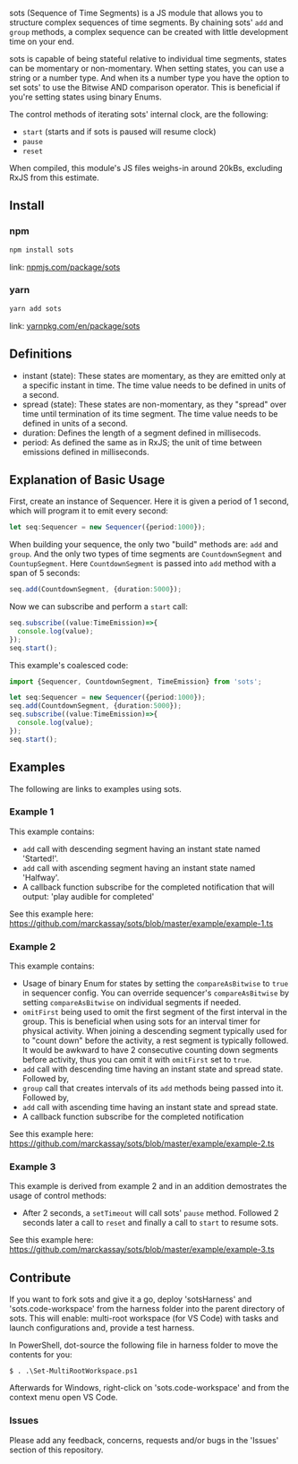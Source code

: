sots (Sequence of Time Segments) is a JS module that allows you to structure complex sequences of time segments.  By chaining sots' `add` and `group` methods, a complex sequence can be created with little development time on your end.

sots is capable of being stateful relative to individual time segments, states can be momentary or non-momentary.  When setting states, you can use a string or a number type. And when its a number type you have the option to set sots' to use the Bitwise AND comparison operator.  This is beneficial if you're setting states using binary Enums.

The control methods of iterating sots' internal clock, are the following:
* `start` (starts and if sots is paused will resume clock)
* `pause`
* `reset`

When compiled, this module's JS files weighs-in around 20kBs, excluding RxJS from this estimate.

## Install
### npm
```bash
npm install sots
```
link: [npmjs.com/package/sots](https://www.npmjs.com/package/sots)

### yarn
```bash
yarn add sots
```
link: [yarnpkg.com/en/package/sots](https://yarnpkg.com/en/package/sots)

## Definitions
* instant (state): These states are momentary, as they are emitted only at a specific instant in time.  The time value needs to be defined in units of a second.
* spread (state): These states are non-momentary, as they "spread" over time until termination of its time segment.  The time value needs to be defined in units of a second.
* duration: Defines the length of a segment defined in millisecods.
* period: As defined the same as in RxJS; the unit of time between emissions defined in milliseconds.

## Explanation of Basic Usage
First, create an instance of Sequencer.  Here it is given a period of 1 second, which will program it to emit every second:
```typescript
let seq:Sequencer = new Sequencer({period:1000});
```

When building your sequence, the only two "build" methods are: `add` and `group`.  And the only two types of time segments are `CountdownSegment` and `CountupSegment`.  Here `CountdownSegment` is passed into `add` method with a span of 5 seconds:
```typescript
seq.add(CountdownSegment, {duration:5000});
```

Now we can subscribe and perform a `start` call:
```typescript
seq.subscribe((value:TimeEmission)=>{
  console.log(value);
});
seq.start();
```

This example's coalesced code:
```typescript
import {Sequencer, CountdownSegment, TimeEmission} from 'sots';

let seq:Sequencer = new Sequencer({period:1000});
seq.add(CountdownSegment, {duration:5000});
seq.subscribe((value:TimeEmission)=>{
  console.log(value);
});
seq.start();
```

## Examples
The following are links to examples using sots.

### Example 1
This example contains:
* `add` call with descending segment having an instant state named 'Started!'.
* `add` call with ascending segment having an instant state named 'Halfway'.
* A callback function subscribe for the completed notification that will output: 'play audible for completed'

See this example here: https://github.com/marckassay/sots/blob/master/example/example-1.ts


### Example 2
This example contains:
* Usage of binary Enum for states by setting the `compareAsBitwise` to `true` in sequencer config.  You can override sequencer's `compareAsBitwise` by setting `compareAsBitwise` on individual segments if needed.
* `omitFirst` being used to omit the first segment of the first interval in the group.  This is beneficial when using sots for an interval timer for physical activity.  When joining a descending segment typically used for to "count down" before the activity, a rest segment is typically followed.  It would be awkward to have 2 consecutive counting down segments before activity, thus you can omit it with `omitFirst` set to `true`.
* `add` call with descending time having an instant state and spread state.  Followed by,
* `group` call that creates intervals of its `add` methods being passed into it.  Followed by,
* `add` call with ascending time having an instant state and spread state.
* A callback function subscribe for the completed notification

See this example here: https://github.com/marckassay/sots/blob/master/example/example-2.ts


### Example 3
This example is derived from example 2 and in an addition demostrates the usage of control methods:
* After 2 seconds, a `setTimeout` will call sots' `pause` method.  Followed 2 seconds later a call to `reset` and finally a call to `start` to resume sots.

See this example here: https://github.com/marckassay/sots/blob/master/example/example-3.ts

## Contribute
If you want to fork sots and give it a go, deploy 'sotsHarness' and 'sots.code-workspace' from the harness folder into the parent directory of sots.
This will enable: multi-root workspace (for VS Code) with tasks and launch configurations and, provide a test harness.

In PowerShell, dot-source the following file in harness folder to move the contents for you:
```
$ . .\Set-MultiRootWorkspace.ps1
```
Afterwards for Windows, right-click on 'sots.code-workspace' and from the context menu open VS Code.

### Issues
Please add any feedback, concerns, requests and/or bugs in the 'Issues' section of this repository.
